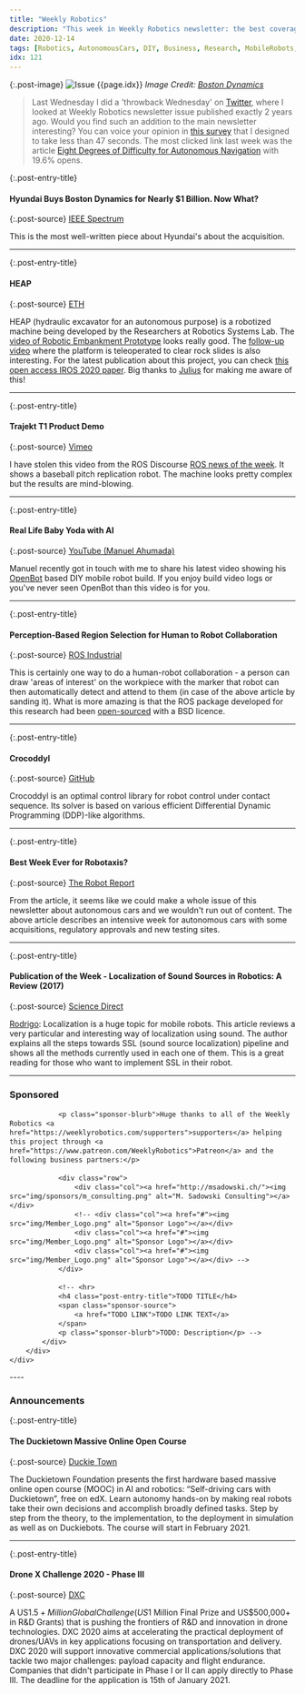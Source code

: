 ```yaml
---
title: "Weekly Robotics"
description: "This week in Weekly Robotics newsletter: the best coverage of Boston Dynamics acquisition I found, an autonomous excavator, an interesting approach to human-robot collaboration, a free self-driving cars course and more!"
date: 2020-12-14
tags: [Robotics, AutonomousCars, DIY, Business, Research, MobileRobots, ConstructionRobots, Libraries, OpenSource]
idx: 121
---
```


{:.post-image}
![Issue {{page.idx}}](/img/headers/{{page.idx}}.jpg "Issue {{page.idx}}")
*Image Credit: [Boston Dynamics](https://www.bostondynamics.com/)*

> Last Wednesday I did a 'throwback Wednesday' on [Twitter](https://twitter.com/WeeklyRobotics/status/1336732366895804418), where I looked at Weekly Robotics newsletter issue published exactly 2 years ago. Would you find such an addition to the main newsletter interesting? You can voice your opinion in [this survey](https://forms.gle/4aWbiegnCw2w8exeA) that I designed to take less than 47 seconds. The most clicked link last week was the article [Eight Degrees of Difficulty for Autonomous Navigation](https://picknik.ai/ros/navigation/2020/12/04/navigation.html) with 19.6% opens.

{:.post-entry-title}
#### Hyundai Buys Boston Dynamics for Nearly $1 Billion. Now What?

{:.post-source}
[IEEE Spectrum](https://spectrum.ieee.org/automaton/robotics/humanoids/hyundai-buys-boston-dynamics)

This is the most well-written piece about Hyundai's about the acquisition.

----

{:.post-entry-title}
#### HEAP

{:.post-source}
[ETH](https://rsl.ethz.ch/robots-media/heap.html)

HEAP (hydraulic excavator for an autonomous purpose) is a robotized machine being developed by the Researchers at Robotics Systems Lab. The [video of Robotic Embankment Prototype](https://youtu.be/Wjq3Nf9rWrM) looks really good. The [follow-up video](https://youtu.be/IbMZTErlQNU) where the platform is teleoperated to clear rock slides is also interesting. For the latest publication about this project, you can check [this open access IROS 2020 paper](https://www.research-collection.ethz.ch/handle/20.500.11850/444474). Big thanks to [Julius](https://www.linkedin.com/in/juliussust/) for making me aware of this!

----

{:.post-entry-title}
#### Trajekt T1 Product Demo

{:.post-source}
[Vimeo](https://vimeo.com/454792845)

I have stolen this video from the ROS Discourse [ROS news of the week](https://discourse.ros.org/t/ros-news-for-the-week-of-11-30-2020/17750). It shows a baseball pitch replication robot. The machine looks pretty complex but the results are mind-blowing.

----

{:.post-entry-title}
#### Real Life Baby Yoda with AI

{:.post-source}
[YouTube (Manuel Ahumada)](https://youtu.be/PEj8jWapGt4)

Manuel recently got in touch with me to share his latest video showing his [OpenBot](https://www.openbot.org) based DIY mobile robot build. If you enjoy build video logs or you've never seen OpenBot than this video is for you.

----

{:.post-entry-title}
#### Perception-Based Region Selection for Human to Robot Collaboration

{:.post-source}
[ROS Industrial](https://rosindustrial.org/news/2020/12/10/perception-based-region-selection-for-human-to-robot-collaboration)

This is certainly one way to do a human-robot collaboration - a person can draw 'areas of interest' on the workpiece with the marker that robot can then automatically detect and attend to them (in case of the above article by sanding it). What is more amazing is that the ROS package developed for this research had been [open-sourced](https://github.com/swri-robotics/Region-Detection) with a BSD licence.

----

{:.post-entry-title}
#### Crocoddyl

{:.post-source}
[GitHub](https://github.com/loco-3d/crocoddyl)

Crocoddyl is an optimal control library for robot control under contact sequence. Its solver is based on various efficient Differential Dynamic Programming (DDP)-like algorithms.

----

{:.post-entry-title}
#### Best Week Ever for Robotaxis?

{:.post-source}
[The Robot Report](https://www.therobotreport.com/best-week-ever-for-robotaxis/)

From the article, it seems like we could make a whole issue of this newsletter about autonomous cars and we wouldn't run out of content. The above article describes an intensive week for autonomous cars with some acquisitions, regulatory approvals and new testing sites.

----

{:.post-entry-title}
#### Publication of the Week - Localization of Sound Sources in Robotics: A Review (2017)

{:.post-source}
[Science Direct](https://www.sciencedirect.com/science/article/pii/S0921889016304742)

[Rodrigo](https://www.linkedin.com/in/rodrigo-lopes-catto/): Localization is a huge topic for mobile robots. This article reviews a very particular and interesting way of localization using sound. The author explains all the steps towards SSL (sound source localization) pipeline and shows all the methods currently used in each one of them. This is a great reading for those who want to implement SSL in their robot.

----
<div class="sponsor-snippet-wrapper">
    <div class="sponsor-snippet container-fluid">
        <div class="row">
            <div class="col-3 d-none d-sm-block"></div>
                <div class="col-sm-12 col-md-6 nopadding">
                    <h3 id="spoonsored">Sponsored</h3>

                <p class="sponsor-blurb">Huge thanks to all of the Weekly Robotics <a href="https://weeklyrobotics.com/supporters">supporters</a> helping this project through <a href="https://www.patreon.com/WeeklyRobotics">Patreon</a> and the following business partners:</p>

                <div class="row">
                    <div class="col"><a href="http://msadowski.ch/"><img src="img/sponsors/m_consulting.png" alt="M. Sadowski Consulting"></a></div>
                    <!-- <div class="col"><a href="#"><img src="img/Member_Logo.png" alt="Sponsor Logo"></a></div>
                    <div class="col"><a href="#"><img src="img/Member_Logo.png" alt="Sponsor Logo"></a></div>
                    <div class="col"><a href="#"><img src="img/Member_Logo.png" alt="Sponsor Logo"></a></div> -->
                </div>

                <!-- <hr>
                <h4 class="post-entry-title">TODO TITLE</h4>
                <span class="sponsor-source">
                    <a href="TODO LINK">TODO LINK TEXT</a>
                </span>
                <p class="sponsor-blurb">TODO: Description</p> -->
            </div>
        </div>
    </div>
</div>
----

### Announcements

{:.post-entry-title}
#### The Duckietown Massive Online Open Course

{:.post-source}
[Duckie Town](https://www.duckietown.org/mooc)

The Duckietown Foundation presents the first hardware based massive online open course (MOOC) in AI and robotics: “Self-driving cars with Duckietown”, free on edX. Learn autonomy hands-on by making real robots take their own decisions and accomplish broadly defined tasks. Step by step from the theory, to the implementation, to the deployment in simulation as well as on Duckiebots. The course will start in February 2021.

----

{:.post-entry-title}
####  Drone X Challenge 2020 - Phase III

{:.post-source}
[DXC](https://dronexchallenge2020.com/)

A US$1.5+ Million Global Challenge (US$1 Million Final Prize and US$500,000+ in R&D Grants) that is pushing the frontiers of R&D and innovation in drone technologies. DXC 2020 aims at accelerating the practical deployment of drones/UAVs in key applications focusing on transportation and delivery. DXC 2020 will support innovative commercial applications/solutions that tackle two major challenges: payload capacity and flight endurance. Companies that didn't participate in Phase I or II can apply directly to Phase III. The deadline for the application is 15th of January 2021.

